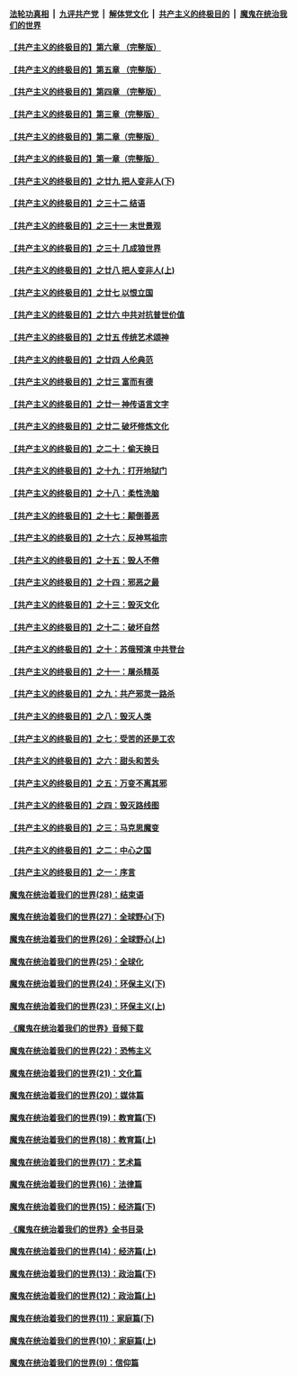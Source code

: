 ####  [法轮功真相](../../../../basic/blob/master/README.md?t=06091801) &nbsp;|&nbsp; [九评共产党](../../../../9ping.md/blob/master/README.md?t=06091801) &nbsp;|&nbsp; [解体党文化](../../../../jtdwh.md/blob/master/README.md?t=06091801)  &nbsp;|&nbsp; [共产主义的终极目的](../../../../gczydzjmd.md/blob/master/README.md?t=06091801) &nbsp;|&nbsp; [魔鬼在统治我们的世界](../../../../mgztzwmdsj.md/blob/master/README.md?t=06091801) 

#### [【共产主义的终极目的】第六章 （完整版）](../pages/nsc422/n11428913.md?t=06091801) 

#### [【共产主义的终极目的】第五章 （完整版）](../pages/nsc422/n11428912.md?t=06091801) 

#### [【共产主义的终极目的】第四章 （完整版）](../pages/nsc422/n11428907.md?t=06091801) 

#### [【共产主义的终极目的】第三章（完整版）](../pages/nsc422/n11428848.md?t=06091801) 

#### [【共产主义的终极目的】第二章（完整版）](../pages/nsc422/n11428831.md?t=06091801) 

#### [【共产主义的终极目的】第一章（完整版）](../pages/nsc422/n11417651.md?t=06091801) 

#### [【共产主义的终极目的】之廿九 把人变非人(下)](../pages/nsc422/n11344140.md?t=06091801) 

#### [【共产主义的终极目的】之三十二 结语](../pages/nsc422/n11360535.md?t=06091801) 

#### [【共产主义的终极目的】之三十一 末世景观](../pages/nsc422/n11351129.md?t=06091801) 

#### [【共产主义的终极目的】之三十 几成狼世界](../pages/nsc422/n11348280.md?t=06091801) 

#### [【共产主义的终极目的】之廿八 把人变非人(上)](../pages/nsc422/n11340492.md?t=06091801) 

#### [【共产主义的终极目的】之廿七 以恨立国](../pages/nsc422/n11336944.md?t=06091801) 

#### [【共产主义的终极目的】之廿六 中共对抗普世价值](../pages/nsc422/n11324785.md?t=06091801) 

#### [【共产主义的终极目的】之廿五 传统艺术颂神](../pages/nsc422/n11296396.md?t=06091801) 

#### [【共产主义的终极目的】之廿四 人伦典范](../pages/nsc422/n11296397.md?t=06091801) 

#### [【共产主义的终极目的】之廿三 富而有德](../pages/nsc422/n11283598.md?t=06091801) 

#### [【共产主义的终极目的】之廿一 神传语言文字](../pages/nsc422/n11263265.md?t=06091801) 

#### [【共产主义的终极目的】之廿二 破坏修炼文化](../pages/nsc422/n11245728.md?t=06091801) 

#### [【共产主义的终极目的】之二十：偷天换日](../pages/nsc422/n11238846.md?t=06091801) 

#### [【共产主义的终极目的】之十九：打开地狱门](../pages/nsc422/n11206376.md?t=06091801) 

#### [【共产主义的终极目的】之十八：柔性洗脑](../pages/nsc422/n11199994.md?t=06091801) 

#### [【共产主义的终极目的】之十七：颠倒善恶](../pages/nsc422/n11179782.md?t=06091801) 

#### [【共产主义的终极目的】之十六：反神骂祖宗](../pages/nsc422/n11166798.md?t=06091801) 

#### [【共产主义的终极目的】之十五：毁人不倦](../pages/nsc422/n11166792.md?t=06091801) 

#### [【共产主义的终极目的】之十四：邪恶之最](../pages/nsc422/n11150249.md?t=06091801) 

#### [【共产主义的终极目的】之十三：毁灭文化](../pages/nsc422/n11135227.md?t=06091801) 

#### [【共产主义的终极目的】之十二：破坏自然](../pages/nsc422/n11135214.md?t=06091801) 

#### [【共产主义的终极目的】之十：苏俄预演 中共登台](../pages/nsc422/n11118424.md?t=06091801) 

#### [【共产主义的终极目的】之十一：屠杀精英](../pages/nsc422/n11118442.md?t=06091801) 

#### [【共产主义的终极目的】之九：共产邪灵一路杀](../pages/nsc422/n11114139.md?t=06091801) 

#### [【共产主义的终极目的】之八：毁灭人类](../pages/nsc422/n11108503.md?t=06091801) 

#### [【共产主义的终极目的】之七：受苦的还是工农](../pages/nsc422/n11101809.md?t=06091801) 

#### [【共产主义的终极目的】之六：甜头和苦头](../pages/nsc422/n11096971.md?t=06091801) 

#### [【共产主义的终极目的】之五：万变不离其邪](../pages/nsc422/n11091285.md?t=06091801) 

#### [【共产主义的终极目的】之四：毁灭路线图](../pages/nsc422/n11086284.md?t=06091801) 

#### [【共产主义的终极目的】之三：马克思魔变](../pages/nsc422/n11061941.md?t=06091801) 

#### [【共产主义的终极目的】之二：中心之国](../pages/nsc422/n11047728.md?t=06091801) 

#### [【共产主义的终极目的】之一：序言](../pages/nsc422/n11086077.md?t=06091801) 

#### [魔鬼在统治着我们的世界(28)：结束语](../pages/nsc422/n10936246.md?t=06091801) 

#### [魔鬼在统治着我们的世界(27)：全球野心(下)](../pages/nsc422/n10928319.md?t=06091801) 

#### [魔鬼在统治着我们的世界(26)：全球野心(上)](../pages/nsc422/n10900318.md?t=06091801) 

#### [魔鬼在统治着我们的世界(25)：全球化](../pages/nsc422/n10788205.md?t=06091801) 

#### [魔鬼在统治着我们的世界(24)：环保主义(下)](../pages/nsc422/n10695307.md?t=06091801) 

#### [魔鬼在统治着我们的世界(23)：环保主义(上)](../pages/nsc422/n10688613.md?t=06091801) 

#### [《魔鬼在统治着我们的世界》音频下载](../pages/nsc422/n10635553.md?t=06091801) 

#### [魔鬼在统治着我们的世界(22)：恐怖主义](../pages/nsc422/n10614727.md?t=06091801) 

#### [魔鬼在统治着我们的世界(21)：文化篇](../pages/nsc422/n10597706.md?t=06091801) 

#### [魔鬼在统治着我们的世界(20)：媒体篇](../pages/nsc422/n10586579.md?t=06091801) 

#### [魔鬼在统治着我们的世界(19)：教育篇(下)](../pages/nsc422/n10564808.md?t=06091801) 

#### [魔鬼在统治着我们的世界(18)：教育篇(上)](../pages/nsc422/n10526970.md?t=06091801) 

#### [魔鬼在统治着我们的世界(17)：艺术篇](../pages/nsc422/n10499093.md?t=06091801) 

#### [魔鬼在统治着我们的世界(16)：法律篇](../pages/nsc422/n10485969.md?t=06091801) 

#### [魔鬼在统治着我们的世界(15)：经济篇(下)](../pages/nsc422/n10469975.md?t=06091801) 

#### [《魔鬼在统治着我们的世界》全书目录](../pages/nsc422/n10464261.md?t=06091801) 

#### [魔鬼在统治着我们的世界(14)：经济篇(上)](../pages/nsc422/n10457370.md?t=06091801) 

#### [魔鬼在统治着我们的世界(13)：政治篇(下)](../pages/nsc422/n10448270.md?t=06091801) 

#### [魔鬼在统治着我们的世界(12)：政治篇(上)](../pages/nsc422/n10444576.md?t=06091801) 

#### [魔鬼在统治着我们的世界(11)：家庭篇(下)](../pages/nsc422/n10440961.md?t=06091801) 

#### [魔鬼在统治着我们的世界(10)：家庭篇(上)](../pages/nsc422/n10435448.md?t=06091801) 

#### [魔鬼在统治着我们的世界(9)：信仰篇](../pages/nsc422/n10432159.md?t=06091801) 

